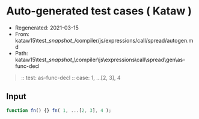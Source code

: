 # Auto-generated test cases ( Kataw )
- Regenerated: 2021-03-15
- From: kataw15\test\__snapshot__/compiler/js/expressions/call/spread/autogen.md
- Path: kataw15\test\__snapshot__\compiler\js\expressions\call\spread\gen\as-func-decl
> :: test: as-func-decl
> :: case: 1, ...[2, 3], 4
## Input

`````js
function fn() {} fn( 1, ...[2, 3], 4 );
`````
